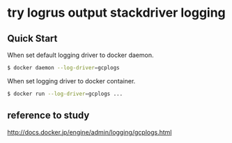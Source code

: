 # try logrus output stackdriver logging

## Quick Start

When set default logging driver to docker daemon.

```bash
$ docker daemon --log-driver=gcplogs
```

When set logging driver to docker container.

```bash
$ docker run --log-driver=gcplogs ...
```

## reference to study
http://docs.docker.jp/engine/admin/logging/gcplogs.html
